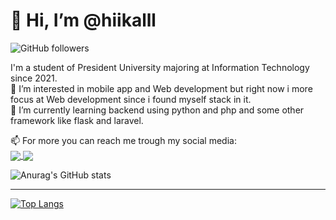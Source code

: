 <h1>👋 Hi, I’m @hiikalll</h1>

![GitHub followers](https://img.shields.io/github/followers/hiikalll?style=social)
<br>



I'm a student of President University majoring at Information Technology since 2021. <br>
👀 I’m interested in mobile app and Web development but right now i more focus at Web development since i found myself stack in it.<br>
🌱 I’m currently learning backend using python and php and some other framework like flask and laravel. <br>
<!-- - 💞️ I’m looking to collaborate on ... -->
📫 For more you can reach me trough my social media: <br>
<a href="https://instagram.com/hiikalll_">
  <img align="center" src="https://img.shields.io/badge/Instagram-@hiikalll_-blue" />
</a>
<a href="mailto:ekal.ehmm@gmail.com">
  <img align="center" src="https://img.shields.io/badge/Email-ekal.ehmm@gmail.com-red" />
</a>

  
  
![Anurag's GitHub stats](https://github-readme-stats.vercel.app/api?username=hiikalll&show_icons=true&theme=vue)<br><hr>
[![Top Langs](https://github-readme-stats.vercel.app/api/top-langs/?username=anuraghazra&layout=compact)](https://github.com/hiikalll/github-readme-stats)


<!---
hiikalll/hiikalll is a ✨ special ✨ repository because its `README.md` (this file) appears on your GitHub profile.
You can click the Preview link to take a look at your changes.
--->
